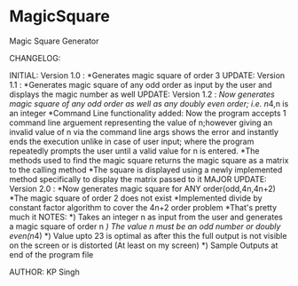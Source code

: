 # MagicSquare
Magic Square Generator

CHANGELOG:

INITIAL: Version 1.0 : *Generates magic square of order 3
UPDATE: Version 1.1 : *Generates magic square of any odd order as input by the user and displays the magic number as well
UPDATE: Version 1.2 : *Now generates magic square of any odd order as well as any doubly even order; i.e. n*4,n is an integer
				   	  *Command Line functionality added: Now the program accepts 1 command line arguement representing the
					  value of n;however giving an invalid value of n via the command line args shows the error and instantly
					  ends the execution unlike in case of user input; where the program repeatedly prompts the user until a
					  valid value for n is entered.
					  *The methods used to find the magic square returns the magic square as a matrix to the calling method
					  *The square is displayed using a newly implemented method specifically to display the matrix passed to it
MAJOR UPDATE: Version 2.0 : *Now generates magic square for ANY order(odd,4n,4n+2)
			  				*The magic square of order 2 does not exist
							*Implemented divide by constant factor algorithm to cover the 4n+2 order problem
							*That's pretty much it
NOTES:
*) Takes an integer n as input from the user and generates a magic square of order n
*) The value n must be an odd number or doubly even(n*4)
*) Value upto 23 is optimal as after this the full output is not visible on the screen or is distorted (At least on my screen)
*) Sample Outputs at end of the program file

AUTHOR: KP Singh
